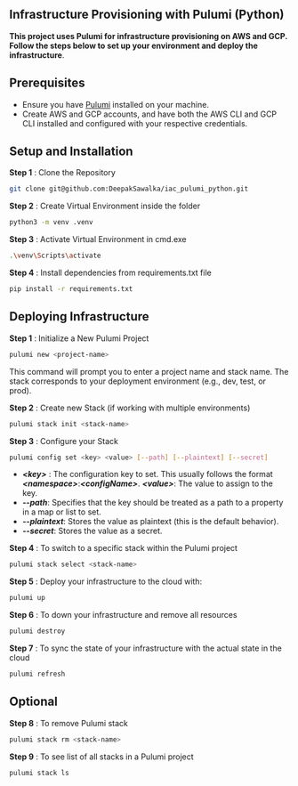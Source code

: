 ## Infrastructure Provisioning with Pulumi (Python)

**This project uses Pulumi for infrastructure provisioning on AWS and GCP. Follow the steps below to set up your environment and deploy the infrastructure**.

## Prerequisites

<ul>
<li> Ensure you have <a href="https://www.pulumi.com/docs/get-started/">Pulumi</a> installed on your machine.</li>

<li>Create AWS and GCP accounts, and have both the AWS CLI and GCP CLI installed and configured with your respective credentials.</li>
</ul>

## Setup and Installation

**Step 1** : Clone the Repository
```bash
git clone git@github.com:DeepakSawalka/iac_pulumi_python.git
```
**Step 2** : Create Virtual Environment inside the folder
```bash
python3 -m venv .venv
```
**Step 3** : Activate Virtual Environment in cmd.exe 
```bash
.\venv\Scripts\activate
```
**Step 4** : Install dependencies from requirements.txt file
```bash
pip install -r requirements.txt
```
## Deploying Infrastructure

**Step 1** : Initialize a New Pulumi Project 
```bash
pulumi new <project-name>
```
This command will prompt you to enter a project name and stack name. The stack corresponds to your deployment environment (e.g., dev, test, or prod).

**Step 2** : Create new Stack (if working with multiple environments)
```bash
pulumi stack init <stack-name>
```
**Step 3** : Configure your Stack 
```bash
pulumi config set <key> <value> [--path] [--plaintext] [--secret]
```
<ul>
<li> <b><i>&lt;key&gt;</i></b> : The configuration key to set. This usually follows the format <b><i>&lt;namespace&gt;</i></b>:<b><i>&lt;configName&gt;</i></b>.
<b><i>&lt;value&gt;</i></b>: The value to assign to the key.</li>
<li><b><i>--path</i></b>: Specifies that the key should be treated as a path to a property in a map or list to set.</li>
<li><b><i>--plaintext</b></i>: Stores the value as plaintext (this is the default behavior).</li>
<li><b><i>--secret</b></i>: Stores the value as a secret.</li> 
</ul>

**Step 4** : To switch to a specific stack within the Pulumi project
```bash
pulumi stack select <stack-name>
```
**Step 5** : Deploy your infrastructure to the cloud with: 
```bash
pulumi up
```
**Step 6** : To down your infrastructure and remove all resources 
```bash
pulumi destroy
```
**Step 7** : To sync the state of your infrastructure with the actual state in the cloud 
```bash
pulumi refresh
```
## Optional
**Step 8** : To remove Pulumi stack
```bash
pulumi stack rm <stack-name> 
```
**Step 9** : To see list of all stacks in a Pulumi project
```bash
pulumi stack ls 
```
